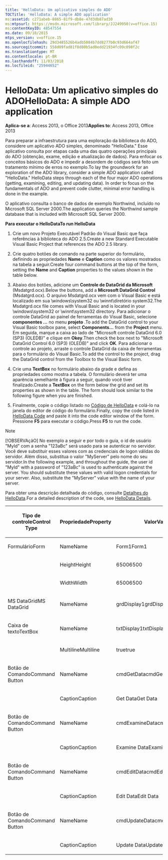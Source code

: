 ```yaml
---
title: 'HelloData: Um aplicativo simples do ADO'
TOCTitle: 'HelloData: A simple ADO application'
ms:assetid: c271abeb-8865-81f9-db8e-47d3db87ad30
ms:mtpsurl: https://msdn.microsoft.com/library/JJ249950(v=office.15)
ms:contentKeyID: 48547554
ms.date: 09/18/2015
mtps_version: v=office.15
ms.openlocfilehash: 29d3485526b4adb5084b7dd8277b0c93d664af47
ms.sourcegitcommit: 558d09fad81f8d80b5ad0edd21934fc09c098f2c
ms.translationtype: MT
ms.contentlocale: pt-BR
ms.lasthandoff: 11/03/2018
ms.locfileid: "25944652"
---
```

# <a name="hellodata-a-simple-ado-application"></a><span data-ttu-id="bf283-102">HelloData: Um aplicativo simples do ADO</span><span class="sxs-lookup"><span data-stu-id="bf283-102">HelloData: A simple ADO application</span></span>

<span data-ttu-id="bf283-103">**Aplica-se a**: Access 2013, o Office 2013</span><span class="sxs-lookup"><span data-stu-id="bf283-103">**Applies to**: Access 2013, Office 2013</span></span>

<span data-ttu-id="bf283-p101">Para preparar a infraestrutura para uma exploração da biblioteca do ADO, considere um aplicativo ADO simples, denominado "HelloData." Esse aplicativo consulta por etapas cada uma das quatro operações principais do ADO (obtenção, exame, edição e atualização de dados). Para enfocar os conceitos básicos do ADO e impedir a desordem de códigos será feito um tratamento mínimo de erros no exemplo.</span><span class="sxs-lookup"><span data-stu-id="bf283-p101">To lay the groundwork for an exploration of the ADO library, consider a simple ADO application called "HelloData." HelloData steps through each of the four major ADO operations (getting, examining, editing, and updating data). In order to focus on the fundamentals of ADO and prevent code clutter, minimal error handling is done in the example.</span></span>

<span data-ttu-id="bf283-107">O aplicativo consulta o banco de dados de exemplo Northwind, incluído no Microsoft SQL Server 2000.</span><span class="sxs-lookup"><span data-stu-id="bf283-107">The application queries the Northwind sample database that is included with Microsoft SQL Server 2000.</span></span>

<span data-ttu-id="bf283-108">**Para executar o HelloData**</span><span class="sxs-lookup"><span data-stu-id="bf283-108">**To run HelloData**</span></span>

1.  <span data-ttu-id="bf283-109">Crie um novo Projeto Executável Padrão do Visual Basic que faça referências à biblioteca do ADO 2.5.</span><span class="sxs-lookup"><span data-stu-id="bf283-109">Create a new Standard Executable Visual Basic Project that references the ADO 2.5 library.</span></span>

2.  <span data-ttu-id="bf283-110">Crie quatro botões de comando na parte superior do formulário, definindo as propriedades **Name** e **Caption** como os valores mostrados na tabela a seguir.</span><span class="sxs-lookup"><span data-stu-id="bf283-110">Create four command buttons at the top of the form, setting the **Name** and **Caption** properties to the values shown in the table below.</span></span>

3.  <span data-ttu-id="bf283-111">Abaixo dos botões, adicione um **Controle de DataGrid da Microsoft** (Msdatgrd.ocx).</span><span class="sxs-lookup"><span data-stu-id="bf283-111">Below the buttons, add a **Microsoft DataGrid Control** (Msdatgrd.ocx).</span></span> <span data-ttu-id="bf283-112">O arquivo Msdatgrd.ocx vem com o Visual Basic e está localizado em sua \\windows\\system32 ou \\winnt\\diretório system32.</span><span class="sxs-lookup"><span data-stu-id="bf283-112">The Msdatgrd.ocx file comes with Visual Basic and is located in your \\windows\\system32 or \\winnt\\system32 directory.</span></span> <span data-ttu-id="bf283-113">Para adicionar o controle DataGrid ao painel de ferramentas do Visual Basic, selecione **componentes …** no menu **projeto** .</span><span class="sxs-lookup"><span data-stu-id="bf283-113">To add the DataGrid control to your Visual Basic toolbox pane, select **Components...** from the **Project** menu.</span></span> <span data-ttu-id="bf283-114">Em seguida, marque a caixa ao lado de "Microsoft controle DataGrid 6.0 (SP3) (OLEDB)" e clique em **Okey**.</span><span class="sxs-lookup"><span data-stu-id="bf283-114">Then check the box next to "Microsoft DataGrid Control 6.0 (SP3) (OLEDB)" and click **OK**.</span></span> <span data-ttu-id="bf283-115">Para adicionar o controle ao projeto, arraste o controle DataGrid da caixa de ferramentas para o formulário do Visual Basic.</span><span class="sxs-lookup"><span data-stu-id="bf283-115">To add the control to the project, drag the DataGrid control from the Toolbox to the Visual Basic form.</span></span>

4.  <span data-ttu-id="bf283-p103">Crie uma **TextBox** no formulário abaixo da grade e defina as propriedades como mostra a tabela. O formulário deverá ter uma aparência semelhante à figura a seguir, quando você tiver finalizado.</span><span class="sxs-lookup"><span data-stu-id="bf283-p103">Create a **TextBox** on the form below the grid and set its properties as shown in the table. The form should look similar to the following figure when you are finished.</span></span>

5.  <span data-ttu-id="bf283-118">Finalmente, copie o código listado no [Código de HelloData](hellodata-code.md) e colá-lo na janela do editor de código do formulário.</span><span class="sxs-lookup"><span data-stu-id="bf283-118">Finally, copy the code listed in [HelloData Code](hellodata-code.md) and paste it into the code editor window of the form.</span></span> <span data-ttu-id="bf283-119">Pressione **F5** para executar o código.</span><span class="sxs-lookup"><span data-stu-id="bf283-119">Press **F5** to run the code.</span></span>


> [!NOTE]
> <P><span data-ttu-id="bf283-p105">[!OBSERVAçãO] No exemplo a seguir e por todo o guia, o id de usuário "MyId" com a senha "123aBc" será usado para se autenticar no servidor. Você deve substituir esses valores com as credenciais de logon válidas do servidor. Além disso, substitua o valor "MyServer" pelo nome do seu servidor.</span><span class="sxs-lookup"><span data-stu-id="bf283-p105">In the following example, and throughout the guide, the user id "MyId" with a password of "123aBc" is used to authenticate against the server. You should substitute these values with valid logon credentials for your server. Also, substitute the "MyServer" value with the name of your server.</span></span></P>



<span data-ttu-id="bf283-123">Para obter uma descrição detalhada do código, consulte [Detalhes do HelloData](hellodata-details.md).</span><span class="sxs-lookup"><span data-stu-id="bf283-123">For a detailed description of the code, see [HelloData Details](hellodata-details.md).</span></span>

<table>
<colgroup>
<col style="width: 33%" />
<col style="width: 33%" />
<col style="width: 33%" />
</colgroup>
<thead>
<tr class="header">
<th><p><span data-ttu-id="bf283-124">Tipo de controle</span><span class="sxs-lookup"><span data-stu-id="bf283-124">Control Type</span></span></p></th>
<th><p><span data-ttu-id="bf283-125">Propriedade</span><span class="sxs-lookup"><span data-stu-id="bf283-125">Property</span></span></p></th>
<th><p><span data-ttu-id="bf283-126">Valor</span><span class="sxs-lookup"><span data-stu-id="bf283-126">Value</span></span></p></th>
</tr>
</thead>
<tbody>
<tr class="odd">
<td><p><span data-ttu-id="bf283-127">Formulário</span><span class="sxs-lookup"><span data-stu-id="bf283-127">Form</span></span></p></td>
<td><p><span data-ttu-id="bf283-128">Name</span><span class="sxs-lookup"><span data-stu-id="bf283-128">Name</span></span></p></td>
<td><p><span data-ttu-id="bf283-129">Form1</span><span class="sxs-lookup"><span data-stu-id="bf283-129">Form1</span></span></p></td>
</tr>
<tr class="even">
<td><p><br />
</p></td>
<td><p><span data-ttu-id="bf283-130">Height</span><span class="sxs-lookup"><span data-stu-id="bf283-130">Height</span></span></p></td>
<td><p><span data-ttu-id="bf283-131">6500</span><span class="sxs-lookup"><span data-stu-id="bf283-131">6500</span></span></p></td>
</tr>
<tr class="odd">
<td><p><br />
</p></td>
<td><p><span data-ttu-id="bf283-132">Width</span><span class="sxs-lookup"><span data-stu-id="bf283-132">Width</span></span></p></td>
<td><p><span data-ttu-id="bf283-133">6500</span><span class="sxs-lookup"><span data-stu-id="bf283-133">6500</span></span></p></td>
</tr>
<tr class="even">
<td><p><span data-ttu-id="bf283-134">MS DataGrid</span><span class="sxs-lookup"><span data-stu-id="bf283-134">MS DataGrid</span></span></p></td>
<td><p><span data-ttu-id="bf283-135">Name</span><span class="sxs-lookup"><span data-stu-id="bf283-135">Name</span></span></p></td>
<td><p><span data-ttu-id="bf283-136">grdDisplay1</span><span class="sxs-lookup"><span data-stu-id="bf283-136">grdDisplay1</span></span></p></td>
</tr>
<tr class="odd">
<td><p><span data-ttu-id="bf283-137">Caixa de texto</span><span class="sxs-lookup"><span data-stu-id="bf283-137">TextBox</span></span></p></td>
<td><p><span data-ttu-id="bf283-138">Name</span><span class="sxs-lookup"><span data-stu-id="bf283-138">Name</span></span></p></td>
<td><p><span data-ttu-id="bf283-139">txtDisplay1</span><span class="sxs-lookup"><span data-stu-id="bf283-139">txtDisplay1</span></span></p></td>
</tr>
<tr class="even">
<td><p><br />
</p></td>
<td><p><span data-ttu-id="bf283-140">Multiline</span><span class="sxs-lookup"><span data-stu-id="bf283-140">Multiline</span></span></p></td>
<td><p><span data-ttu-id="bf283-141">true</span><span class="sxs-lookup"><span data-stu-id="bf283-141">true</span></span></p></td>
</tr>
<tr class="odd">
<td><p><span data-ttu-id="bf283-142">Botão de Comando</span><span class="sxs-lookup"><span data-stu-id="bf283-142">Command Button</span></span></p></td>
<td><p><span data-ttu-id="bf283-143">Name</span><span class="sxs-lookup"><span data-stu-id="bf283-143">Name</span></span></p></td>
<td><p><span data-ttu-id="bf283-144">cmdGetData</span><span class="sxs-lookup"><span data-stu-id="bf283-144">cmdGetData</span></span></p></td>
</tr>
<tr class="even">
<td><p><br />
</p></td>
<td><p><span data-ttu-id="bf283-145">Caption</span><span class="sxs-lookup"><span data-stu-id="bf283-145">Caption</span></span></p></td>
<td><p><span data-ttu-id="bf283-146">Get Data</span><span class="sxs-lookup"><span data-stu-id="bf283-146">Get Data</span></span></p></td>
</tr>
<tr class="odd">
<td><p><span data-ttu-id="bf283-147">Botão de Comando</span><span class="sxs-lookup"><span data-stu-id="bf283-147">Command Button</span></span></p></td>
<td><p><span data-ttu-id="bf283-148">Name</span><span class="sxs-lookup"><span data-stu-id="bf283-148">Name</span></span></p></td>
<td><p><span data-ttu-id="bf283-149">cmdExamineData</span><span class="sxs-lookup"><span data-stu-id="bf283-149">cmdExamineData</span></span></p></td>
</tr>
<tr class="even">
<td><p><br />
</p></td>
<td><p><span data-ttu-id="bf283-150">Caption</span><span class="sxs-lookup"><span data-stu-id="bf283-150">Caption</span></span></p></td>
<td><p><span data-ttu-id="bf283-151">Examine Data</span><span class="sxs-lookup"><span data-stu-id="bf283-151">Examine Data</span></span></p></td>
</tr>
<tr class="odd">
<td><p><span data-ttu-id="bf283-152">Botão de Comando</span><span class="sxs-lookup"><span data-stu-id="bf283-152">Command Button</span></span></p></td>
<td><p><span data-ttu-id="bf283-153">Name</span><span class="sxs-lookup"><span data-stu-id="bf283-153">Name</span></span></p></td>
<td><p><span data-ttu-id="bf283-154">cmdEditData</span><span class="sxs-lookup"><span data-stu-id="bf283-154">cmdEditData</span></span></p></td>
</tr>
<tr class="even">
<td><p><br />
</p></td>
<td><p><span data-ttu-id="bf283-155">Caption</span><span class="sxs-lookup"><span data-stu-id="bf283-155">Caption</span></span></p></td>
<td><p><span data-ttu-id="bf283-156">Edit Data</span><span class="sxs-lookup"><span data-stu-id="bf283-156">Edit Data</span></span></p></td>
</tr>
<tr class="odd">
<td><p><span data-ttu-id="bf283-157">Botão de Comando</span><span class="sxs-lookup"><span data-stu-id="bf283-157">Command Button</span></span></p></td>
<td><p><span data-ttu-id="bf283-158">Name</span><span class="sxs-lookup"><span data-stu-id="bf283-158">Name</span></span></p></td>
<td><p><span data-ttu-id="bf283-159">cmdUpdateData</span><span class="sxs-lookup"><span data-stu-id="bf283-159">cmdUpdateData</span></span></p></td>
</tr>
<tr class="even">
<td><p><br />
</p></td>
<td><p><span data-ttu-id="bf283-160">Caption</span><span class="sxs-lookup"><span data-stu-id="bf283-160">Caption</span></span></p></td>
<td><p><span data-ttu-id="bf283-161">Update Data</span><span class="sxs-lookup"><span data-stu-id="bf283-161">Update Data</span></span></p></td>
</tr>
</tbody>
</table>



